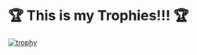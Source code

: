 # 🏆 This is my Trophies!!! 🏆
[![trophy](https://github-profile-trophy.vercel.app/?username=organpcysd&theme=onedark)](https://github.com/ryo-ma/github-profile-trophy)
<!--
**organpcysd/organpcysd** is a ✨ _special_ ✨ repository because its `README.md` (this file) appears on your GitHub profile.

Here are some ideas to get you started:

- 🔭 I’m currently working on ...
- 🌱 I’m currently learning ...
- 👯 I’m looking to collaborate on ...
- 🤔 I’m looking for help with ...
- 💬 Ask me about ...
- 📫 How to reach me: ...
- 😄 Pronouns: ...
- ⚡ Fun fact: ...
-->
